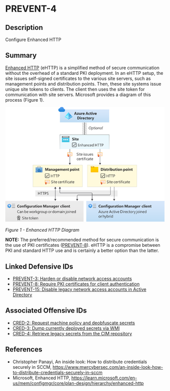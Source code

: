 # PREVENT-4

## Description
Configure Enhanced HTTP

## Summary
[Enhanced HTTP](https://learn.microsoft.com/en-us/mem/configmgr/core/plan-design/hierarchy/enhanced-http) (eHTTP) is a simplified method of secure communication without the overhead of a standard PKI deployment. In an eHTTP setup, the site issues self-signed certificates to the various site servers, such as management points and distribution points. Then, these site systems issue unique site tokens to clients. The client then uses the site token for communication with site servers. Microsoft provides a diagram of this process (Figure 1).

![Figure 1](./prevent-4_ehttp-diagram.png)

_Figure 1 - Enhanced HTTP Diagram_

**NOTE:** The preferred/recommended method for secure communication is the use of PKI certificates ([PREVENT-8](../PREVENT-8/prevent-8_description.md)). eHTTP is a compromise between PKI and standard HTTP use and is certainly a better option than the latter.


## Linked Defensive IDs
- [PREVENT-3: Harden or disable network access accounts](../PREVENT-3/prevent-3_description.md)
- [PREVENT-8: Require PKI certificates for client authentication](../PREVENT-8/prevent-8_description.md)
- [PREVENT-15: Disable legacy network access accounts in Active Directory](../PREVENT-15/prevent-15_description.md)

## Associated Offensive IDs
- [CRED-2: Request machine policy and deobfuscate secrets](../../../attack-techniques/CRED/CRED-2/cred-2_description.md)
- [CRED-3: Dump currently deployed secrets via WMI](../../../attack-techniques/CRED/CRED-3/cred-3_description.md)
- [CRED-4: Retrieve legacy secrets from the CIM repository](../../../attack-techniques/CRED/CRED-4/cred-4_description.md)

## References
- Christopher Panayi, An inside look: How to distribute credentials securely in SCCM, https://www.mwrcybersec.com/an-inside-look-how-to-distribute-credentials-securely-in-sccm
- Microsoft, Enhanced HTTP, https://learn.microsoft.com/en-us/mem/configmgr/core/plan-design/hierarchy/enhanced-http